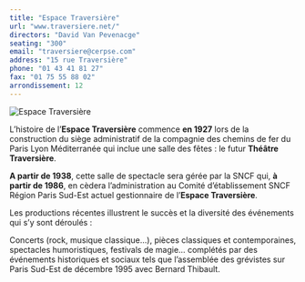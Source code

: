 ```yaml
---
title: "Espace Traversière"
url: "www.traversiere.net/"
directors: "David Van Pevenacge"
seating: "300"
email: "traversiere@cerpse.com"
address: "15 rue Traversière"
phone: "01 43 41 81 27"
fax: "01 75 55 88 02"
arrondissement: 12
---
```


![Espace Traversière](../images/12eme/espace-traversiere/espace-traversiere-1.jpg)

L’histoire de l’**Espace Traversière** commence **en 1927** lors de la construction du siège administratif de la compagnie des chemins de fer du Paris Lyon Méditerranée qui inclue une salle des fêtes : le futur **Théâtre Traversière**.

**A partir de 1938**, cette salle de spectacle sera gérée par la SNCF qui, **à partir de 1986**, en cèdera l’administration au Comité d’établissement SNCF Région Paris Sud-Est actuel gestionnaire de l’**Espace Traversière**.

Les productions récentes illustrent le succès et la diversité des événements qui s’y sont déroulés :

Concerts (rock, musique classique...), pièces classiques et contemporaines, spectacles humoristiques, festivals de magie… complétés par des événements historiques et sociaux tels que l’assemblée des grévistes sur Paris Sud-Est de décembre 1995 avec Bernard Thibault.



